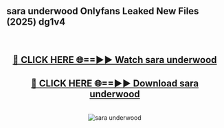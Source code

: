 <h2>sara underwood Onlyfans Leaked New Files (2025) dg1v4</h2>
<br>
<div align="center">
<h2><a href="https://mediafiles.top/sara_underwood&ref=git" rel="nofollow">🔴 CLICK HERE 🌐==►► Watch sara underwood</a></h2>
<h2><a href="https://mediafiles.top/sara_underwood&ref=git" rel="nofollow">🔴 CLICK HERE 🌐==►► Download sara underwood</a></h2>
<br>
<a href="https://mediafiles.top/sara_underwood&ref=git" rel="nofollow" data-target="animated-image.originalLink"><img src="https://i.ibb.co.com/xMMVF88/686577567.gif" alt="sara underwood" style="max-width: 100%; display: inline-block;" data-target="animated-image.originalImage"></a>
</div>
<br>
<br>
